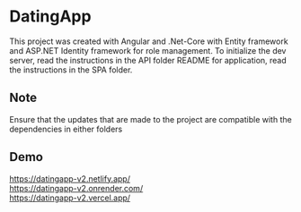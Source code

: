 # DatingApp

This project was created with Angular and .Net-Core with Entity framework and ASP.NET Identity framework for role management. To initialize the dev server, read the instructions in the API folder README for application, read the instructions in the SPA folder.

## Note

Ensure that the updates that are made to the project are compatible with the dependencies in either folders

## Demo

https://datingapp-v2.netlify.app/ <br />
https://datingapp-v2.onrender.com/ <br />
https://datingapp-v2.vercel.app/

